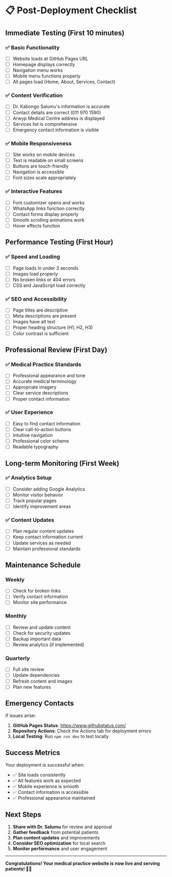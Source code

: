 # 📋 Post-Deployment Checklist

## Immediate Testing (First 10 minutes)

### ✅ Basic Functionality
- [ ] Website loads at GitHub Pages URL
- [ ] Homepage displays correctly
- [ ] Navigation menu works
- [ ] Mobile menu functions properly
- [ ] All pages load (Home, About, Services, Contact)

### ✅ Content Verification
- [ ] Dr. Kabongo Salumu's information is accurate
- [ ] Contact details are correct (011 970 1590)
- [ ] Arwyp Medical Centre address is displayed
- [ ] Services list is comprehensive
- [ ] Emergency contact information is visible

### ✅ Mobile Responsiveness
- [ ] Site works on mobile devices
- [ ] Text is readable on small screens
- [ ] Buttons are touch-friendly
- [ ] Navigation is accessible
- [ ] Font sizes scale appropriately

### ✅ Interactive Features
- [ ] Font customizer opens and works
- [ ] WhatsApp links function correctly
- [ ] Contact forms display properly
- [ ] Smooth scrolling animations work
- [ ] Hover effects function

## Performance Testing (First Hour)

### ✅ Speed and Loading
- [ ] Page loads in under 3 seconds
- [ ] Images load properly
- [ ] No broken links or 404 errors
- [ ] CSS and JavaScript load correctly

### ✅ SEO and Accessibility
- [ ] Page titles are descriptive
- [ ] Meta descriptions are present
- [ ] Images have alt text
- [ ] Proper heading structure (H1, H2, H3)
- [ ] Color contrast is sufficient

## Professional Review (First Day)

### ✅ Medical Practice Standards
- [ ] Professional appearance and tone
- [ ] Accurate medical terminology
- [ ] Appropriate imagery
- [ ] Clear service descriptions
- [ ] Proper contact information

### ✅ User Experience
- [ ] Easy to find contact information
- [ ] Clear call-to-action buttons
- [ ] Intuitive navigation
- [ ] Professional color scheme
- [ ] Readable typography

## Long-term Monitoring (First Week)

### ✅ Analytics Setup
- [ ] Consider adding Google Analytics
- [ ] Monitor visitor behavior
- [ ] Track popular pages
- [ ] Identify improvement areas

### ✅ Content Updates
- [ ] Plan regular content updates
- [ ] Keep contact information current
- [ ] Update services as needed
- [ ] Maintain professional standards

## Maintenance Schedule

### Weekly
- [ ] Check for broken links
- [ ] Verify contact information
- [ ] Monitor site performance

### Monthly
- [ ] Review and update content
- [ ] Check for security updates
- [ ] Backup important data
- [ ] Review analytics (if implemented)

### Quarterly
- [ ] Full site review
- [ ] Update dependencies
- [ ] Refresh content and images
- [ ] Plan new features

## Emergency Contacts

If issues arise:
1. **GitHub Pages Status**: https://www.githubstatus.com/
2. **Repository Actions**: Check the Actions tab for deployment errors
3. **Local Testing**: Run `npm run dev` to test locally

## Success Metrics

Your deployment is successful when:
- ✅ Site loads consistently
- ✅ All features work as expected
- ✅ Mobile experience is smooth
- ✅ Contact information is accessible
- ✅ Professional appearance maintained

## Next Steps

1. **Share with Dr. Salumu** for review and approval
2. **Gather feedback** from potential patients
3. **Plan content updates** and improvements
4. **Consider SEO optimization** for local search
5. **Monitor performance** and user engagement

---

**Congratulations! Your medical practice website is now live and serving patients! 🏥✨**

